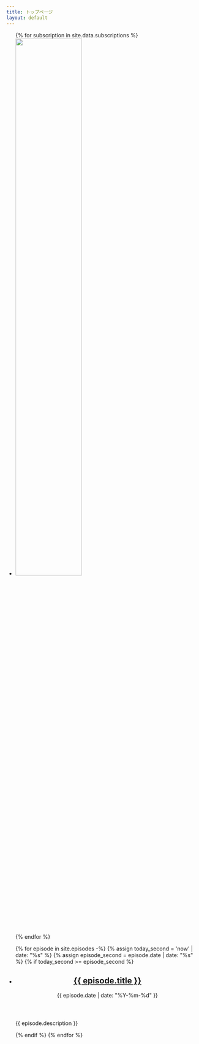 ```yaml
---
title: トップページ
layout: default
---
```


<ul class="mb-10">
  {% for subscription in site.data.subscriptions %}
    <li><a target="_blank" href="{{ subscription.url }}"><img width="60%" src="{{ subscription.badge }}" class="mx-auto my-3" /></a></li>
  {% endfor %}
</ul>

<ul>
{% for episode in site.episodes -%}
  {% assign today_second = 'now' | date: "%s" %}
  {% assign episode_second = episode.date | date: "%s" %}
  {% if today_second >= episode_second %}
  <li class="text-left mb-2">
    <header>
      <h2 class="inline"><a class="font-bold text-lg underline" href='{{ episode.url }}'>{{ episode.title }}</a></h2>
      <time class="opacity-80" datetime="{{ episode.date }}">{{ episode.date | date: "%Y-%m-%d" }}</time>
    </header>
    <p>{{ episode.description }}</p>
  </li>
  {% endif %}
{% endfor %}
</ul>

